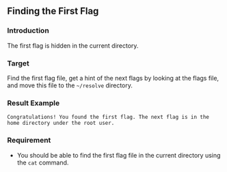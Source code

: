 ## Finding the First Flag

### Introduction

The first flag is hidden in the current directory.

### Target

Find the first flag file, get a hint of the next flags by looking at the flags file, and move this file to the `~/resolve` directory.

### Result Example

```text
Congratulations! You found the first flag. The next flag is in the home directory under the root user.
```

### Requirement

- You should be able to find the first flag file in the current directory using the `cat` command.
